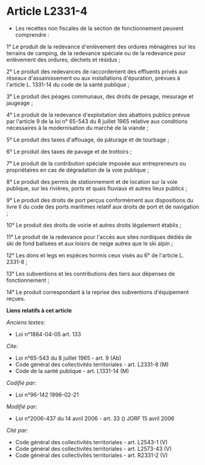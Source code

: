 # Article L2331-4

- Les recettes non fiscales de la section de fonctionnement peuvent comprendre :

1° Le produit de la redevance d'enlèvement des ordures ménagères sur les terrains de camping, de la redevance spéciale ou de
la redevance pour enlèvement des ordures, déchets et résidus ;

2° Le produit des redevances de raccordement des effluents privés aux réseaux d'assainissement ou aux installations
d'épuration, prévues à l'article L. 1331-14 du code de la santé publique ;

3° Le produit des péages communaux, des droits de pesage, mesurage et jaugeage ;

4° Le produit de la redevance d'exploitation des abattoirs publics prévue par l'article 9 de la loi n° 65-543 du 8 juillet
1965 relative aux conditions nécessaires à la modernisation du marché de la viande ;

5° Le produit des taxes d'affouage, de pâturage et de tourbage ;

6° Le produit des taxes de pavage et de trottoirs ;

7° Le produit de la contribution spéciale imposée aux entrepreneurs ou propriétaires en cas de dégradation de la voie
publique ;

8° Le produit des permis de stationnement et de location sur la voie publique, sur les rivières, ports et quais fluviaux et
autres lieux publics ;

9° Le produit des droits de port perçus conformément aux dispositions du livre II du code des ports maritimes relatif aux
droits de port et de navigation ;

10° Le produit des droits de voirie et autres droits légalement établis ;

11° Le produit de la redevance pour l'accès aux sites nordiques dédiés de ski de fond balisées et aux loisirs de neige autres
que le ski alpin ;

12° Les dons et legs en espèces hormis ceux visés au 6° de l'article L. 2331-8 ;

13° Les subventions et les contributions des tiers aux dépenses de fonctionnement ;

14° Le produit correspondant à la reprise des subventions d'équipement reçues.

**Liens relatifs à cet article**

_Anciens textes_:

  - Loi n°1884-04-05 art. 133

_Cite_:

  - Loi n°65-543 du 8 juillet 1965 - art. 9 (Ab)
  - Code général des collectivités territoriales - art. L2331-8 (M)
  - Code de la santé publique - art. L1331-14 (M)

_Codifié par_:

  - Loi n°96-142 1996-02-21

_Modifié par_:

  - Loi n°2006-437 du 14 avril 2006 - art. 33 () JORF 15 avril 2006

_Cité par_:

  - Code général des collectivités territoriales - art. L2543-1 (V)
  - Code général des collectivités territoriales - art. L2573-43 (V)
  - Code général des collectivités territoriales - art. R2331-2 (V)
